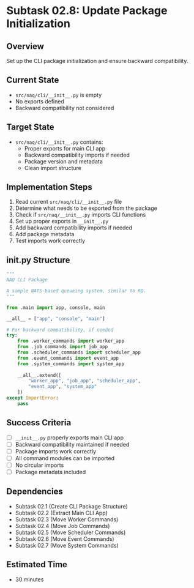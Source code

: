 # Subtask 02.8: Update Package Initialization

## Overview
Set up the CLI package initialization and ensure backward compatibility.

## Current State
- `src/naq/cli/__init__.py` is empty
- No exports defined
- Backward compatibility not considered

## Target State
- `src/naq/cli/__init__.py` contains:
  - Proper exports for main CLI app
  - Backward compatibility imports if needed
  - Package version and metadata
  - Clean import structure

## Implementation Steps
1. Read current `src/naq/cli/__init__.py` file
2. Determine what needs to be exported from the package
3. Check if `src/naq/__init__.py` imports CLI functions
4. Set up proper exports in `__init__.py`
5. Add backward compatibility imports if needed
6. Add package metadata
7. Test imports work correctly

## __init__.py Structure
```python
"""
NAQ CLI Package

A simple NATS-based queueing system, similar to RQ.
"""

from .main import app, console, main

__all__ = ["app", "console", "main"]

# For backward compatibility, if needed
try:
    from .worker_commands import worker_app
    from .job_commands import job_app
    from .scheduler_commands import scheduler_app
    from .event_commands import event_app
    from .system_commands import system_app
    
    __all__.extend([
        "worker_app", "job_app", "scheduler_app", 
        "event_app", "system_app"
    ])
except ImportError:
    pass
```

## Success Criteria
- [ ] `__init__.py` properly exports main CLI app
- [ ] Backward compatibility maintained if needed
- [ ] Package imports work correctly
- [ ] All command modules can be imported
- [ ] No circular imports
- [ ] Package metadata included

## Dependencies
- Subtask 02.1 (Create CLI Package Structure)
- Subtask 02.2 (Extract Main CLI App)
- Subtask 02.3 (Move Worker Commands)
- Subtask 02.4 (Move Job Commands)
- Subtask 02.5 (Move Scheduler Commands)
- Subtask 02.6 (Move Event Commands)
- Subtask 02.7 (Move System Commands)

## Estimated Time
- 30 minutes